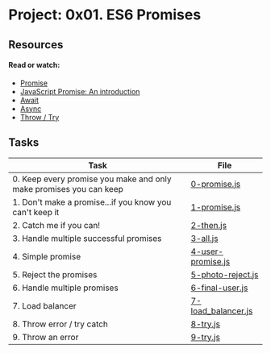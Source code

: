 # Project: 0x01. ES6 Promises

## Resources

#### Read or watch:

* [Promise](https://intranet.alxswe.com/rltoken/j_0FTFbkTg42JMcAbNPOVQ)
* [JavaScript Promise: An introduction](https://intranet.alxswe.com/rltoken/2Q2LzNFokcUwpA2u3FKG6Q)
* [Await](https://intranet.alxswe.com/rltoken/UXb3S2PMBe-SLJ55isMcow)
* [Async](https://intranet.alxswe.com/rltoken/_K0C7pgEjwaIzU9RpwCb8g)
* [Throw / Try](https://intranet.alxswe.com/rltoken/UTjDgvKk5l892Xslh0vqcQ)
## Tasks

| Task | File |
| ---- | ---- |
| 0. Keep every promise you make and only make promises you can keep | [0-promise.js](./0-promise.js) |
| 1. Don't make a promise...if you know you can't keep it | [1-promise.js](./1-promise.js) |
| 2. Catch me if you can! | [2-then.js](./2-then.js) |
| 3. Handle multiple successful promises | [3-all.js](./3-all.js) |
| 4. Simple promise | [4-user-promise.js](./4-user-promise.js) |
| 5. Reject the promises | [5-photo-reject.js](./5-photo-reject.js) |
| 6. Handle multiple promises | [6-final-user.js](./6-final-user.js) |
| 7. Load balancer | [7-load_balancer.js](./7-load_balancer.js) |
| 8. Throw error / try catch | [8-try.js](./8-try.js) |
| 9. Throw an error | [9-try.js](./9-try.js) |